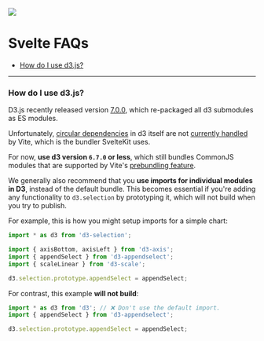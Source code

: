 ![](https://graphics.thomsonreuters.com/style-assets/images/logos/reuters-graphics-logo/svg/graphics-logo-color-dark.svg)

# Svelte FAQs


- [How do I use d3.js?](#how-do-i-use-d3-js)

---

### How do I use d3.js?

D3.js recently released version [7.0.0](https://github.com/d3/d3/releases/tag/v7.0.0), which re-packaged all d3 submodules as ES modules.

Unfortunately, [circular dependencies](https://github.com/d3/d3-selection/issues/168) in d3 itself are not [currently handled](https://github.com/vitejs/vite/issues/2491) by Vite, which is the bundler SvelteKit uses.

For now, **use d3 version `6.7.0` or less**, which still bundles CommonJS modules that are supported by Vite's [prebundling feature](https://vitejs.dev/guide/dep-pre-bundling.html#dependency-pre-bundling).

We generally also recommend that you **use imports for individual modules in D3**, instead of the default bundle. This becomes essential if you're adding any functionality to `d3.selection` by prototyping it, which will not build when you try to publish.

For example, this is how you might setup imports for a simple chart:

```javascript
import * as d3 from 'd3-selection';

import { axisBottom, axisLeft } from 'd3-axis';
import { appendSelect } from 'd3-appendselect';
import { scaleLinear } from 'd3-scale';

d3.selection.prototype.appendSelect = appendSelect;
```

For contrast, this example **will not build**:

```javascript
import * as d3 from 'd3'; // ❌ Don't use the default import.
import { appendSelect } from 'd3-appendselect';

d3.selection.prototype.appendSelect = appendSelect;
```
